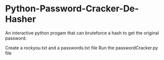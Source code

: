 # Python-Password-Cracker-De-Hasher
An interactive python progam that can bruteforce a hash to get the original password.

Create a rockyou.txt and a passwords.txt file
Run the passwordCracker.py file
